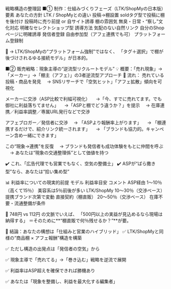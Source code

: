 戦略構造の整理図
■① 制作：仕組みづくりフェーズ（LTK/ShopMyの日本版）
要素	あなたの方針	LTK / ShopMyとの違い
投稿→棚設置	soldタグ型で投稿に棚を後付け	投稿時に売り前提 or 自サイト誘導
棚の雰囲気	無臭・日常・“察し”文化対応	明確なセレクトショップ型
誘導方法	気配のない自然リンク	自分のShopページに明確誘導
発信者登録	自由参加型（アフェ連携でも可）	プラットフォーム登録制

🎯 → LTK/ShopMyの“プラットフォーム強制”ではなく、
「タグ＋選択」で棚が後づけされるゆる接続モデル」が日本的。

■② 販売戦略：現象主導の“逆流型リクルートモデル”
💡 概要：「売れ現象」→「メーカー」→「棚主（アフェ）」の3者逆流型アプローチ
🌊 流れ：
売れている投稿・商品を発見
　→ SNSリサーチで「空気ヒット」「アフェ拡散」傾向を可視化

メーカーに交渉（ASP比較で利幅可視化）
　→「今、すでに売れてます。でも御社に利益落ちてません」
　→「ASPと棚でどう違うか？」を提示
　→ 在庫連携／利益率調整／専属URL発行などで交渉

アフェブロガー／発信者に交渉
　→ 「ASPより報酬率上がります」
　→ 「棚連携するだけで、紹介リンク統一されます」
　→ 「ブランドも協力的。キャンペーン含め一緒にできます」

この“現象→連携”を反復
　→ ブランドも発信者も成功体験をもとに仲間を呼ぶ
　→ あなたは“現象の交通整理係”として価値を持つ

✔️ これ、「広告代理でも営業でもなく、空気の整備士」
✔️ ASPが“ばら撒き型”なら、あなたは“拾い集め型”

📊 利益率についての現実的前提
モデル	利益率目安	コメント
ASP経由	1〜10％（高くて15％）	美容系は5％前後が多い
LTK/ShopMy	10〜30％（交渉ベース）	提携ブランド次第で変動
直接契約（棚直販）	20〜50％（交渉ベース）	在庫不要・流通整備が条件

📌 748円 vs 112円 の文脈でいえば、
「500円以上の実益が見込めるなら現場は納得する」
＝そのために**“棚直販で何％残せるか？”**が要。

🎯 結論：あなたの構想は「仕組みと営業のハイブリッド」
✅ LTK/ShopMyと同様の“商品棚 × アフェ報酬”構造を構築

✅ ただし構造の出発点は「発信者の空気」から

✅ 現象主導で「売れてる」→「巻き込む」戦略を逆流で展開

✅ 利益率はASP超えを確保できれば勝機あり

✅ あなたは「現象を整備し、利益を最大化する編集者」